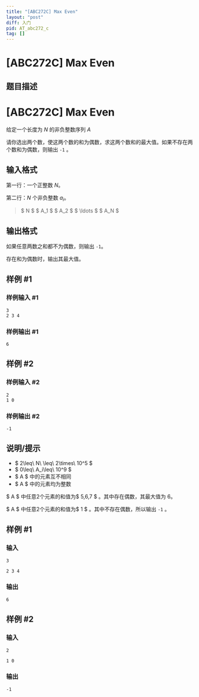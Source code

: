 ```yaml
---
title: "[ABC272C] Max Even"
layout: "post"
diff: 入门
pid: AT_abc272_c
tag: []
---
```


# [ABC272C] Max Even

## 题目描述

# [ABC272C] Max Even


[problemUrl]: https://atcoder.jp/contests/abc272/tasks/abc272_c

给定一个长度为 $N$ 的非负整数序列 $A$

请你选出两个数，使这两个数的和为偶数，求这两个数和的最大值。如果不存在两个数和为偶数，则输出 `-1` 。

## 输入格式

第一行：一个正整数 $N$。

第二行：$N$ 个非负整数 $a_i$。

> $ N $ $ A_1 $ $ A_2 $ $ \ldots $ $ A_N $

## 输出格式

如果任意两数之和都不为偶数，则输出 `-1`。

存在和为偶数时，输出其最大值。

## 样例 #1

### 样例输入 #1

```
3
2 3 4
```

### 样例输出 #1

```
6
```

## 样例 #2

### 样例输入 #2

```
2
1 0
```

### 样例输出 #2

```
-1
```

## 说明/提示

- $ 2\leq\ N\ \leq\ 2\times\ 10^5 $
- $ 0\leq\ A_i\leq\ 10^9 $
- $ A $ 中的元素互不相同
- $ A $ 中的元素均为整数


$ A $ 中任意2个元素的和值为$ 5,6,7 $ 。其中存在偶数，其最大值为 6。


$ A $ 中任意2个元素的和值为$ 1 $ 。其中不存在偶数，所以输出 `-1` 。

## 样例 #1

### 输入

```
3
2 3 4
```

### 输出

```
6
```

## 样例 #2

### 输入

```
2
1 0
```

### 输出

```
-1
```


